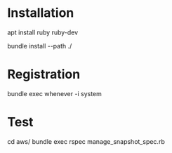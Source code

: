 # Installation
apt install ruby ruby-dev

bundle install --path ./

# Registration
bundle exec whenever -i system


# Test
cd aws/
bundle exec rspec manage_snapshot_spec.rb
